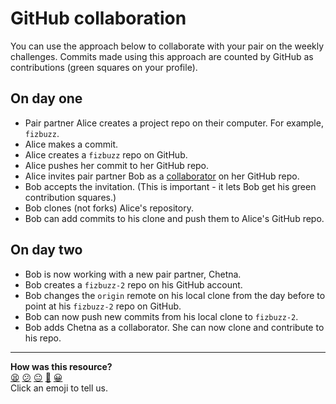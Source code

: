 # GitHub collaboration
You can use the approach below to collaborate with your pair on the weekly challenges. Commits made using this approach are counted by GitHub as contributions (green squares on your profile).

## On day one

* Pair partner Alice creates a project repo on their computer. For example, `fizbuzz`.
* Alice makes a commit.
* Alice creates a `fizbuzz` repo on GitHub.
* Alice pushes her commit to her GitHub repo.
* Alice invites pair partner Bob as a [collaborator](https://help.github.com/articles/inviting-collaborators-to-a-personal-repository/) on her GitHub repo.
* Bob accepts the invitation. (This is important - it lets Bob get his green contribution squares.)
* Bob clones (not forks) Alice's repository.
* Bob can add commits to his clone and push them to Alice's GitHub repo.

## On day two

* Bob is now working with a new pair partner, Chetna.
* Bob creates a `fizbuzz-2` repo on his GitHub account.
* Bob changes the `origin` remote on his local clone from the day before to point at his `fizbuzz-2` repo on GitHub.
* Bob can now push new commits from his local clone to `fizbuzz-2`.
* Bob adds Chetna as a collaborator. She can now clone and contribute to his repo.

<!-- BEGIN GENERATED SECTION DO NOT EDIT -->

---

**How was this resource?**  
[😫](https://airtable.com/shrUJ3t7KLMqVRFKR?prefill_Repository=makersacademy%2Fruby_challenges&prefill_File=pills%2Fgithub_collaboration.md&prefill_Sentiment=😫) [😕](https://airtable.com/shrUJ3t7KLMqVRFKR?prefill_Repository=makersacademy%2Fruby_challenges&prefill_File=pills%2Fgithub_collaboration.md&prefill_Sentiment=😕) [😐](https://airtable.com/shrUJ3t7KLMqVRFKR?prefill_Repository=makersacademy%2Fruby_challenges&prefill_File=pills%2Fgithub_collaboration.md&prefill_Sentiment=😐) [🙂](https://airtable.com/shrUJ3t7KLMqVRFKR?prefill_Repository=makersacademy%2Fruby_challenges&prefill_File=pills%2Fgithub_collaboration.md&prefill_Sentiment=🙂) [😀](https://airtable.com/shrUJ3t7KLMqVRFKR?prefill_Repository=makersacademy%2Fruby_challenges&prefill_File=pills%2Fgithub_collaboration.md&prefill_Sentiment=😀)  
Click an emoji to tell us.

<!-- END GENERATED SECTION DO NOT EDIT -->

